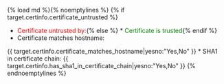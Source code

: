 {% load md %}{% noemptylines %}
{% if target.certinfo.certificate_untrusted %}
 * <span style="color: red">Certificate untrusted by:</span>{% else %} * <span style="color: green">Certificate is trusted</span>{% endif %}
 * Certificate matches hostname: 
<span style="color: {% if target.certinfo.certificate_matches_hostname %}green{% else %}red{% endif %}">
    {{ target.certinfo.certificate_matches_hostname|yesno:"Yes,No" }}
</span>
 * SHA1 in certificate chain: 
<span style="color: {% if target.certinfo.has_sha1_in_certificate_chain %}red{% else %}green{% endif %}">
    {{ target.certinfo.has_sha1_in_certificate_chain|yesno:"Yes,No" }}
</span>
{% endnoemptylines %}
